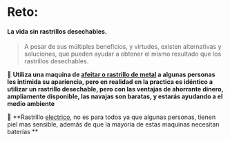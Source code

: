 [by]: <> "Eduardo avila"
[date]: <> "26 de marzo 2020"
[title]: <> "Disposable razors"

# Reto: 

#### La vida sin rastrillos desechables.

 > A pesar de sus múltiples beneficios, y virtudes, existen alternativas y soluciones, que pueden ayudar a obtener el mismo resultado que los rastrillos desechables.

 🌟 **Utiliza una maquina de [afeitar o rastrillo de metal](https://www.amazon.com/Merkur-Long-Handled-Safety-Razor/dp/B00374F5CY) a algunas personas les intimida su apariencia, pero en realidad en la practica es idéntico a utilizar un rastrillo desechable, pero con las ventajas de ahorrante dinero, ampliamente disponible, las navajas son baratas, y estarás ayudando a el medio ambiente**

 🌟 **Rastrillo [electrico](https://www.amazon.com/-/es/Pena-Afeitadora-recargable-impermeable-afeitadora/dp/B081RNV97J/ref=sr_1_2?__mk_es_US=%C3%85M%C3%85%C5%BD%C3%95%C3%91&crid=3HEZ2XY4CH65C&keywords=electric+razor&qid=1585349529&sprefix=electric+raz%2Caps%2C190&sr=8-2), no es para todos ya que algunas personas, tienen piel mas sensible, además de que la mayoría de estas maquinas necesitan baterías **

